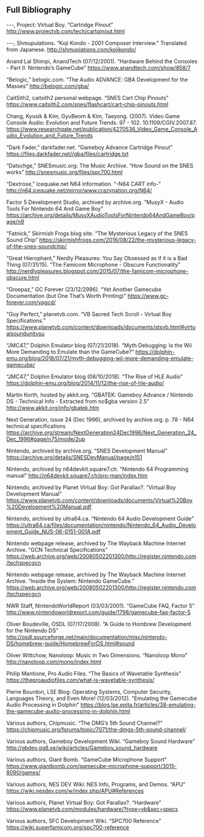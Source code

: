 ## Full Bibliography

---, Project: Virtual Boy. “Cartridge Pinout” http://www.projectvb.com/tech/cartpinout.html 

---, Shmupulations. “Koji Kondo - 2001 Composer Interview.” Translated from Japanese. http://shmuplations.com/kojikondo/

Anand Lal Shimpi, AnandTech (07/12/2001). “Hardware Behind the Consoles - Part II: Nintendo’s GameCube” https://www.anandtech.com/show/858/7 

“Belogic,” belogic.com. “The Audio ADVANCE: GBA Development for the Masses” http://belogic.com/gba/ 

CaitSith2, caitsith2 personal webpage. “SNES Cart Chip Pinouts” https://www.caitsith2.com/snes/flashcart/cart-chip-pinouts.html 

Chang, Kyusik & Kim, GyuBeom & Kim, Taeyong. (2007). Video Game Console Audio: Evolution and Future Trends. 97 - 102. 10.1109/CGIV.2007.87. https://www.researchgate.net/publication/4270536_Video_Game_Console_Audio_Evolution_and_Future_Trends

“Dark Fader,” darkfader.net. “Gameboy Advance Cartridge Pinout” https://files.darkfader.net//gba/files/cartridge.txt 

“Datschge,” SNESmusic.org: The Music Archive. “How Sound on the SNES works” http://snesmusic.org/files/spc700.html

“Dextrose,” icequake.net N64 information. “-N64 CART info-” http://n64.icequake.net/mirror/www.crazynation.org/N64/ 

Factor 5 Development Studio, archived by archive.org. “MusyX - Audio Tools For Nintendo 64 And Game Boy” https://archive.org/details/MusyXAudioToolsForNintendo64AndGameBoy/page/n9

“Fatnick,” Skirmish Frogs blog site. “The Mysterious Legacy of the SNES Sound Chip” https://skirmishfrogs.com/2016/08/22/the-mysterious-legacy-of-the-snes-soundchip/

“Great Hierophant,” Nerdly Pleasures: You Say Obsessed as if it is a Bad Thing (07/31/15). “The Famicom Microphone - Obscure Functionality” http://nerdlypleasures.blogspot.com/2015/07/the-famicom-microphone-obscure.html 

“Groepaz,” GC Forever (23/12/2996). “Yet Another Gamecube Documentation (but One That’s Worth Printing)” https://www.gc-forever.com/yagcd/ 

“Guy Perfect,” planetvb.com. “VB Sacred Tech Scroll - Virtual Boy Specifications.” https://www.planetvb.com/content/downloads/documents/stsvb.html#virtualsoundunitvsu

“JMC47,” Dolphin Emulator blog (07/21/2018). “Myth Debugging: Is the Wii More Demanding to Emulate than the GameCube?” https://dolphin-emu.org/blog/2018/07/21/myth-debugging-wii-more-demanding-emulate-gamecube/ 

“JMC47,” Dolphin Emulator blog (08/10/2018). “The Rise of HLE Audio” https://dolphin-emu.org/blog/2014/11/12/the-rise-of-hle-audio/ 

Martin Korth, hosted by akkit.org. “GBATEK: Gameboy Advance / Nintendo DS - Technical Info - Extracted from no$gba version 2.5” http://www.akkit.org/info/gbatek.htm

Next Generation, issue 24 (Dec 1996), archived by archive.org. p. 78 - N64 technical specifications https://archive.org/stream/NextGeneration24Dec1996/Next_Generation_24_Dec_1996#page/n75/mode/2up

Nintendo, archived by archive.org. “SNES Development Manual” https://archive.org/details/SNESDevManual/page/n151 

Nintendo, archived by n64devkit.square7.ch. “Nintendo 64 Programming manual” http://n64devkit.square7.ch/pro-man/index.htm 

Nintendo, archived by Planet Virtual Boy: Got Parallax?. “Virtual Boy Development Manual” https://www.planetvb.com/content/downloads/documents/Virtual%20Boy%20Development%20Manual.pdf 

Nintendo, archived by ultra64.ca. “Nintendo 64 Audio Development Guide” https://ultra64.ca/files/documentation/nintendo/Nintendo_64_Audio_Development_Guide_NUS-06-0151-001A.pdf 

Nintendo webpage release, archived by The Wayback Machine Internet Archive. “GCN Technical Specifications” https://web.archive.org/web/20080502201300/http://register.nintendo.com/techspecgcn 

Nintendo webpage release, archived by The Wayback Machine Internet Archive. “Inside the System: Nintendo GameCube.” https://web.archive.org/web/20080502201300/http://register.nintendo.com/techspecgcn

NWR Staff, NintendoWorldReport (03/03/2001). “GameCube FAQ, Factor 5” http://www.nintendoworldreport.com/guide/1798/gamecube-faq-factor-5 

Oliver Boudeville, OSDL (07/17/2008). “A Guide to Hombrew Development for the Nintendo DS” http://osdl.sourceforge.net/main/documentation/misc/nintendo-DS/homebrew-guide/HomebrewForDS.html#sound 

Oliver Wittchow, Nanoloop: Music in Two Dimensions. “Nanoloop Mono” http://nanoloop.com/mono/index.html

Philip Mantione, Pro Audio Files. “The Basics of Wavetable Synthesis” https://theproaudiofiles.com/what-is-wavetable-synthesis/

Pierre Bourdon, LSE Blog: Operating Systems, Computer Security, Languages Theory, and Even More! (12/03/2012). “Emulating the Gamecube Audio Processing in Dolphin” https://blog.lse.epita.fr/articles/38-emulating-the-gamecube-audio-processing-in-dolphin.html 

Various authors, Chipmusic. “The DMG’s 5th Sound Channel?” https://chipmusic.org/forums/topic/7071/the-dmgs-5th-sound-channel/ 

Various authors, Gameboy Development Wiki. “Gameboy Sound Hardware” http://gbdev.gg8.se/wiki/articles/Gameboy_sound_hardware

Various authors, Giant Bomb. “GameCube Microphone Support” https://www.giantbomb.com/gamecube-microphone-support/3015-8090/games/ 

Various authors, NES DEV Wiki: NES Info, Programs, and Demos. “APU” https://wiki.nesdev.com/w/index.php/APU#References

Various authors, Planet Virtual Boy: Got Parallax?. “Hardware” https://www.planetvb.com/modules/hardware/?type=vb&sec=specs 

Various authors, SFC Development Wiki. “SPC700 Reference” https://wiki.superfamicom.org/spc700-reference 
